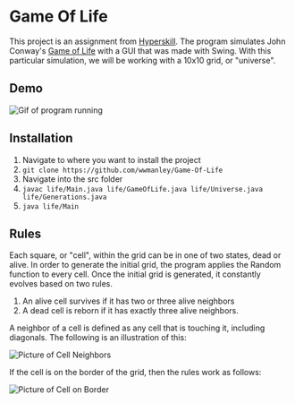# Game Of Life
This project is an assignment from [Hyperskill](https://hyperskill.org/projects/54). The program simulates John Conway's [Game of Life](https://en.wikipedia.org/wiki/Conway%27s_Game_of_Life) with a GUI that was made with Swing. With this particular simulation, we will be working with a 10x10 grid, or "universe".

## Demo

![Gif of program running](https://i.imgur.com/7J2dE29.gif)

## Installation

1. Navigate to where you want to install the project
2. ``` git clone https://github.com/wwmanley/Game-Of-Life ```
3. Navigate into the src folder
4. ``` javac life/Main.java life/GameOfLife.java life/Universe.java life/Generations.java ```
5. ``` java life/Main ```

## Rules

Each square, or "cell", within the grid can be in one of two states, dead or alive. In order to generate the initial grid, the program applies the Random function to every cell. Once the initial grid is generated, it constantly evolves based on two rules.

1. An alive cell survives if it has two or three alive neighbors
2. A dead cell is reborn if it has exactly three alive neighbors.

A neighbor of a cell is defined as any cell that is touching it, including diagonals. The following is an illustration of this:

![Picture of Cell Neighbors](https://i.imgur.com/94Iqk6k.png)

If the cell is on the border of the grid, then the rules work as follows: 

![Picture of Cell on Border](https://i.imgur.com/w1XCZVa.png)
